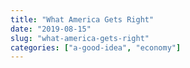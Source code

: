 ```yaml
---
title: "What America Gets Right"
date: "2019-08-15"
slug: "what-america-gets-right"
categories: ["a-good-idea", "economy"]
---
```



